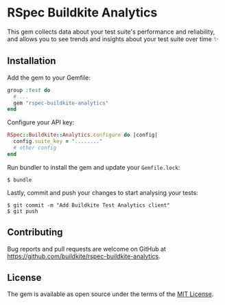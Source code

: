 # RSpec Buildkite Analytics

This gem collects data about your test suite's performance and reliability, and allows you to see trends and insights about your test suite over time ✨

## Installation

Add the gem to your Gemfile:

```ruby
group :test do
  # ...
  gem "rspec-buildkite-analytics"
end
```

Configure your API key:
```ruby
RSpec::Buildkite::Analytics.configure do |config|
  config.suite_key = "........"
  # other config
end
```

Run bundler to install the gem and update your `Gemfile.lock`:
```
$ bundle
```

Lastly, commit and push your changes to start analysing your tests:
```
$ git commit -m "Add Buildkite Test Analytics client"
$ git push
```

## Contributing
Bug reports and pull requests are welcome on GitHub at https://github.com/buildkite/rspec-buildkite-analytics.

## License

The gem is available as open source under the terms of the [MIT License](https://opensource.org/licenses/MIT).
